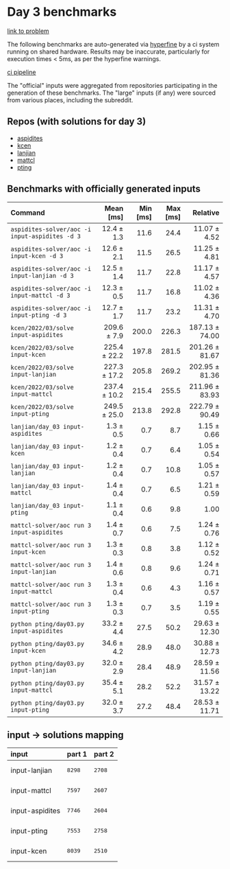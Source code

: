 # Day 3 benchmarks

[link to problem](http://adventofcode.com/2022/day/3)

The following benchmarks are auto-generated via [hyperfine](https://github.com/sharkdp/hyperfine) by a ci system running on shared hardware. Results may be inaccurate, particularly for execution times < 5ms, as per the hyperfine warnings.

[ci pipeline](http://ci.papercode.net:8080/teams/aoc2022/pipelines/aoc-compare-2022)

The "official" inputs were aggregated from repositories participating in the generation of these benchmarks. The "large" inputs (if any) were sourced from various places, including the subreddit.

## Repos (with solutions for day 3)


- [aspidites](https://github.com/aspidites/aoc2022)
- [kcen](https://github.com/kcen/AdventOfCode)
- [lanjian](https://github.com/LanJian/aoc-2022)
- [mattcl](https://github.com/mattcl/aoc2022)
- [pting](https://github.com/pting/aoc2022)

## Benchmarks with officially generated inputs
| Command | Mean [ms] | Min [ms] | Max [ms] | Relative |
|:---|---:|---:|---:|---:|
| `aspidites-solver/aoc -i input-aspidites -d 3` | 12.4 ± 1.3 | 11.6 | 24.4 | 11.07 ± 4.52 |
| `aspidites-solver/aoc -i input-kcen -d 3` | 12.6 ± 2.1 | 11.5 | 26.5 | 11.25 ± 4.81 |
| `aspidites-solver/aoc -i input-lanjian -d 3` | 12.5 ± 1.4 | 11.7 | 22.8 | 11.17 ± 4.57 |
| `aspidites-solver/aoc -i input-mattcl -d 3` | 12.3 ± 0.5 | 11.7 | 16.8 | 11.02 ± 4.36 |
| `aspidites-solver/aoc -i input-pting -d 3` | 12.7 ± 1.7 | 11.7 | 23.2 | 11.31 ± 4.70 |
| `kcen/2022/03/solve input-aspidites` | 209.6 ± 7.9 | 200.0 | 226.3 | 187.13 ± 74.00 |
| `kcen/2022/03/solve input-kcen` | 225.4 ± 22.2 | 197.8 | 281.5 | 201.26 ± 81.67 |
| `kcen/2022/03/solve input-lanjian` | 227.3 ± 17.2 | 205.8 | 269.2 | 202.95 ± 81.36 |
| `kcen/2022/03/solve input-mattcl` | 237.4 ± 10.2 | 215.4 | 255.5 | 211.96 ± 83.93 |
| `kcen/2022/03/solve input-pting` | 249.5 ± 25.0 | 213.8 | 292.8 | 222.79 ± 90.49 |
| `lanjian/day_03 input-aspidites` | 1.3 ± 0.5 | 0.7 | 8.7 | 1.15 ± 0.66 |
| `lanjian/day_03 input-kcen` | 1.2 ± 0.4 | 0.7 | 6.4 | 1.05 ± 0.54 |
| `lanjian/day_03 input-lanjian` | 1.2 ± 0.4 | 0.7 | 10.8 | 1.05 ± 0.57 |
| `lanjian/day_03 input-mattcl` | 1.4 ± 0.4 | 0.7 | 6.5 | 1.21 ± 0.59 |
| `lanjian/day_03 input-pting` | 1.1 ± 0.4 | 0.6 | 9.8 | 1.00 |
| `mattcl-solver/aoc run 3 input-aspidites` | 1.4 ± 0.7 | 0.6 | 7.5 | 1.24 ± 0.76 |
| `mattcl-solver/aoc run 3 input-kcen` | 1.3 ± 0.3 | 0.8 | 3.8 | 1.12 ± 0.52 |
| `mattcl-solver/aoc run 3 input-lanjian` | 1.4 ± 0.6 | 0.8 | 9.6 | 1.24 ± 0.71 |
| `mattcl-solver/aoc run 3 input-mattcl` | 1.3 ± 0.4 | 0.6 | 4.3 | 1.16 ± 0.57 |
| `mattcl-solver/aoc run 3 input-pting` | 1.3 ± 0.3 | 0.7 | 3.5 | 1.19 ± 0.55 |
| `python pting/day03.py input-aspidites` | 33.2 ± 4.4 | 27.5 | 50.2 | 29.63 ± 12.30 |
| `python pting/day03.py input-kcen` | 34.6 ± 4.2 | 28.9 | 48.0 | 30.88 ± 12.73 |
| `python pting/day03.py input-lanjian` | 32.0 ± 2.9 | 28.4 | 48.9 | 28.59 ± 11.56 |
| `python pting/day03.py input-mattcl` | 35.4 ± 5.1 | 28.2 | 52.2 | 31.57 ± 13.22 |
| `python pting/day03.py input-pting` | 32.0 ± 3.7 | 27.2 | 48.4 | 28.53 ± 11.71 |

## input -> solutions mapping
|input|part 1|part 2|
|:---|:---|:---|
|input-lanjian|<pre>8298</pre>|<pre>2708</pre>|
|input-mattcl|<pre>7597</pre>|<pre>2607</pre>|
|input-aspidites|<pre>7746</pre>|<pre>2604</pre>|
|input-pting|<pre>7553</pre>|<pre>2758</pre>|
|input-kcen|<pre>8039</pre>|<pre>2510</pre>|
